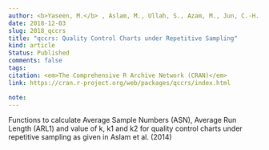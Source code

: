 ```yaml
---
author: <b>Yaseen, M.</b> , Aslam, M., Ullah, S., Azam, M., Jun, C.-H., and Kashif, M.
date: 2018-12-03
slug: 2018_qccrs
title: "qccrs: Quality Control Charts under Repetitive Sampling"
kind: article
Status: Published
comments: false
tags:
citation: <em>The Comprehensive R Archive Network (CRAN)</em>
link: https://cran.r-project.org/web/packages/qccrs/index.html

note: 
---
```

Functions to calculate Average Sample Numbers (ASN), Average Run Length (ARL1) and value of k, k1 and k2 for quality control charts under repetitive sampling as given in Aslam et al. (2014) 

